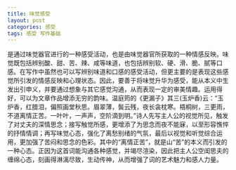 ```yaml
---
title: 味觉感受
layout: post
categories: 感受
tags: 感受 写作基础
---
```


是通过味觉器官进行的一种感受活动，也是由味觉器官所获取的一种情感反映。味觉既包括辨别酸、甜、苦、辣、咸等味道，也包括辨别软、硬、滑、脆、腻等口感。在写作中虽然也可以写辨别味道和口感的感受活动，但更主要的是表现这些感觉所引发的情感反映和心理状态。因此，要善于将味觉升华为感受，能从本义中生发出引申义，并要通过想象与其它感觉沟通，从而表现一定的审美情趣。运用得好，可以为文章作品增添无穷的韵味。温庭筠的《更漏子》其三(玉炉香)云：“玉炉香，红腊泪，偏照画堂秋思。眉翠薄，鬓云残，夜长衾枕寒。梧桐树，三更雨，不道离情正苦。一叶叶，一声声，空阶滴到明。”诗人先写主人公的视觉所见，触发了对丈夫的深情思念；接写触觉所感，更增添了为思念而夜不能寐，以至形容憔悴的抒情情调；再写味觉心态，强化了离愁别绪的气氛，最后以视觉和听觉综合运用，更加强了苦闷和思念的色彩。其中的“离情正苦”，就是山“苦”的本义而引发的一种心态。正因为这首词能沟通各种感觉，并竭尽渲染，因此把主人公空闺思夫的缠绵心态，刻画得淋漓尽致，生动传神，从而增强了词的艺术魅力和感人力量。 